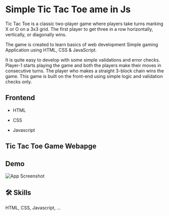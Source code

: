 
# Simple Tic Tac Toe ame in Js

Tic Tac Toe is a classic two-player game where players take turns marking X or O on a 3x3 grid. The first player to get three in a row horizontally, vertically, or diagonally wins.

The game is created to learn basics of web development Simple gaming Application using HTML, CSS & JavaScript.

It is quite easy to develop with some simple validations and error checks. Player-1 starts playing the game and both the players make their moves in consecutive turns. The player who makes a straight 3-block chain wins the game. This game is built on the front-end using simple logic and validation checks only.   



## Frontend

- HTML

- CSS

- Javascript


## Tic Tac Toe Game Webapge






## Demo

![App Screenshot](https://github.com/devgeek2700/Simple-Tic-Tac-Toe-Game-using-Js/blob/master/output_img.png?raw=true)


## 🛠 Skills
HTML, CSS, Javascript, ...


